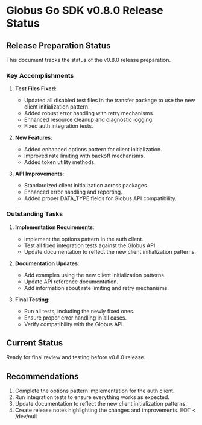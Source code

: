 # Globus Go SDK v0.8.0 Release Status

## Release Preparation Status

This document tracks the status of the v0.8.0 release preparation.

### Key Accomplishments

1. **Test Files Fixed**:
   - Updated all disabled test files in the transfer package to use the new client initialization pattern.
   - Added robust error handling with retry mechanisms.
   - Enhanced resource cleanup and diagnostic logging.
   - Fixed auth integration tests.

2. **New Features**:
   - Added enhanced options pattern for client initialization.
   - Improved rate limiting with backoff mechanisms.
   - Added token utility methods.

3. **API Improvements**:
   - Standardized client initialization across packages.
   - Enhanced error handling and reporting.
   - Added proper DATA_TYPE fields for Globus API compatibility.

### Outstanding Tasks

1. **Implementation Requirements**:
   - Implement the options pattern in the auth client.
   - Test all fixed integration tests against the Globus API.
   - Update documentation to reflect the new client initialization patterns.

2. **Documentation Updates**:
   - Add examples using the new client initialization patterns.
   - Update API reference documentation.
   - Add information about rate limiting and retry mechanisms.

3. **Final Testing**:
   - Run all tests, including the newly fixed ones.
   - Ensure proper error handling in all cases.
   - Verify compatibility with the Globus API.

## Current Status

Ready for final review and testing before v0.8.0 release.

## Recommendations

1. Complete the options pattern implementation for the auth client.
2. Run integration tests to ensure everything works as expected.
3. Update documentation to reflect the new client initialization patterns.
4. Create release notes highlighting the changes and improvements.
EOT < /dev/null